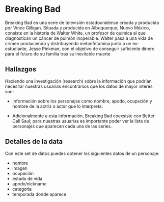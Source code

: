 # Breaking Bad

Breaking Bad es una serie de televisión estadounidense creada y producida por Vince Gilligan. Situada y producida en Albuquerque, Nuevo México, consiste en la historia de Walter White, un profesor de química al que diagnostican un cáncer de pulmón inoperable. Walter pasa a una vida de crimen produciendo y distribuyendo metanfetamina junto a un ex-estudiante, Jesse Pinkman, con el objetivo de conseguir suficiente dinero para el futuro de su familia tras su inevitable muerte

## Hallazgos

Haciendo una investigación (research) sobre la información que podrían necesitar nuestras usuarias encontramos que los datos de mayor interés son:

- Información sobre los personajes como nombre, apodo, ocupación y nombre de la actriz o actor que lo interpreta.

- Adicionalmente a esta información, Breaking Bad coexsiste con Better Call Saul; para nuestras usuarias es importante poder ver la lista de personajes que aparecen cada una de las series.

## Detalles de la data

Con este set de datos puedes obtener los siguientes datos de un personaje:

- nombre
- imagen
- ocupación
- estado de vida
- apodo/nickname
- categoria
- temporada donde aparece